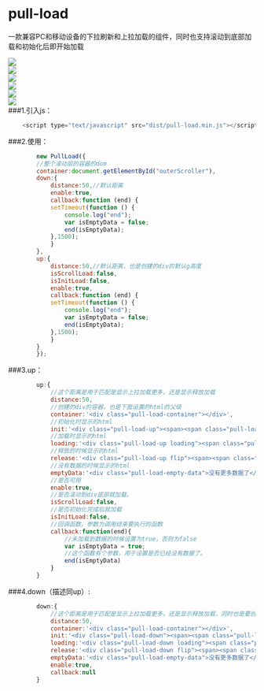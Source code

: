 # pull-load
一款兼容PC和移动设备的下拉刷新和上拉加载的组件，同时也支持滚动到底部加载和初始化后即开始加载

![](https://github.com/xiyan1120/pull-load/raw/master/imgs/1.png) </br>
![](https://github.com/xiyan1120/pull-load/raw/master/imgs/2.png) </br>
![](https://github.com/xiyan1120/pull-load/raw/master/imgs/3.png) </br>
![](https://github.com/xiyan1120/pull-load/raw/master/imgs/4.png) </br>
![](https://github.com/xiyan1120/pull-load/raw/master/imgs/5.png) </br>
![](https://github.com/xiyan1120/pull-load/raw/master/imgs/6.png) </br>
###1.引入js：
``` javascript
	<script type="text/javascript" src="dist/pull-load.min.js"></script>
```
###2.使用：
``` javascript
		new PullLoad({
		//整个滚动层的容器的dom
		container:document.getElementById("outerScroller"),
		down:{
		    distance:50,//默认距离
		    enable:true,
		    callback:function (end) {
			setTimeout(function () {
			    console.log("end");
			    var isEmptyData = false;
			    end(isEmptyData);
			},1500);
		    }
		},
		up:{
		    distance:50,//默认距离，也是创建的div的默认g高度
		    isScrollLoad:false,
		    isInitLoad:false,
		    enable:true,
		    callback:function (end) {
			setTimeout(function () {
			    console.log("end");
			    var isEmptyData = false;
			    end(isEmptyData);
			},1500);
		    }
		}
	    });
```
###3.up：
``` javascript
		up:{
			//这个距离是用于匹配是显示上拉加载更多，还是显示释放加载
			distance:50,
			//创建的div的容器，也是下面设置的html的父级
			container:'<div class="pull-load-container"></div>',
			//初始化时显示的html
			init:'<div class="pull-load-up"><span><span class="pull-load-up-icon"></span>上拉加载更多...</span></div>',
			//加载时显示的html
			loading:'<div class="pull-load-up loading"><span class="pull-load-up-icon"></span>加载中...</span></div>',
			//释放的时候显示的html
			release:'<div class="pull-load-up flip"><span><span class="pull-load-up-icon"></span>释放加载...</span></div>',
			//没有数据的时候显示的html
			emptyData:'<div class="pull-load-empty-data">没有更多数据了</div>',
			//是否可用
			enable:true,
			//是否滚动到div底部就加载。
			isScrollLoad:false,
			//是否初始化完成后就加载
			isInitLoad:false,
			//回调函数，参数为调用结束要执行的函数
			callback:function(end){
				//未加载到数据的时候设置为true，否则为false
				var isEmptyData = true;
				//这个函数有个参数，用于设置是否已经没有数据了。
				end(isEmptyData)
			}
		}
```
###4.down（描述同up）:
``` javascript
		down:{
			//这个距离是用于匹配是显示上拉加载更多，还是显示释放加载，同时也是要创建的底部div的默认高度
			distance:50,
			container:'<div class="pull-load-container"></div>',
			init:'<div class="pull-load-down"><span><span class="pull-load-down-icon"></span>下拉刷新...</span></div>',
			loading:'<div class="pull-load-down loading"><span class="pull-load-down-icon"></span>刷新中...</span></div>',
			release:'<div class="pull-load-down flip"><span><span class="pull-load-down-icon"></span>释放刷新...</span></div>',
			emptyData:'<div class="pull-load-empty-data">没有更多数据了</div>',
			enable:true,
			callback:null
		}
```
